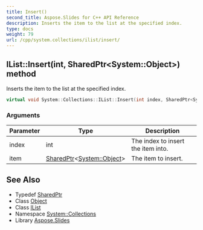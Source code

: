 ```yaml
---
title: Insert()
second_title: Aspose.Slides for C++ API Reference
description: Inserts the item to the list at the specified index.
type: docs
weight: 79
url: /cpp/system.collections/ilist/insert/
---
```

## IList::Insert(int, SharedPtr\<System::Object\>) method


Inserts the item to the list at the specified index.

```cpp
virtual void System::Collections::IList::Insert(int index, SharedPtr<System::Object> item)=0
```


### Arguments

| Parameter | Type | Description |
| --- | --- | --- |
| index | int | The index to insert the item into. |
| item | [SharedPtr](../../../system/sharedptr/)\<[System::Object](../../../system/object/)\> | The item to insert. |

## See Also

* Typedef [SharedPtr](../../system/sharedptr/)
* Class [Object](../../system/object/)
* Class [IList](./)
* Namespace [System::Collections](../)
* Library [Aspose.Slides](../../)